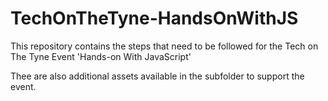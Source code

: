 # TechOnTheTyne-HandsOnWithJS

This repository contains the steps that need to be followed for the Tech on The Tyne Event 'Hands-on With JavaScript'

Thee are also additional assets available in the subfolder to support the event.
